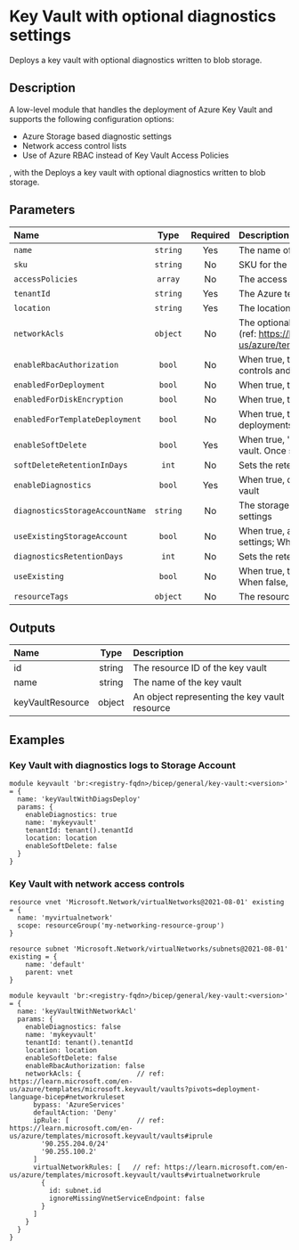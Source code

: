 # Key Vault with optional diagnostics settings

Deploys a key vault with optional diagnostics written to blob storage.

## Description

A low-level module that handles the deployment of Azure Key Vault and supports the following configuration options:

* Azure Storage based diagnostic settings
* Network access control lists
* Use of Azure RBAC instead of Key Vault Access Policies


, with the Deploys a key vault with optional diagnostics written to blob storage.

## Parameters

| Name                            | Type     | Required | Description                                                                                                                                                   |
| :------------------------------ | :------: | :------: | :------------------------------------------------------------------------------------------------------------------------------------------------------------ |
| `name`                          | `string` | Yes      | The name of the key vault                                                                                                                                     |
| `sku`                           | `string` | No       | SKU for the key vault                                                                                                                                         |
| `accessPolicies`                | `array`  | No       | The access policies for the key vault                                                                                                                         |
| `tenantId`                      | `string` | Yes      | The Azure tenantId of the key vault                                                                                                                           |
| `location`                      | `string` | Yes      | The location of the key vault                                                                                                                                 |
| `networkAcls`                   | `object` | No       | The optional network rules securing access to the key vault (ref: https://learn.microsoft.com/en-us/azure/templates/microsoft.keyvault/vaults#networkruleset) |
| `enableRbacAuthorization`       | `bool`   | No       | When true, the key vault uses Azure RBAC-based access controls and any specified access policy will be ignored                                                |
| `enabledForDeployment`          | `bool`   | No       | When true, the key vault will be accessible by deployments                                                                                                    |
| `enabledForDiskEncryption`      | `bool`   | No       | When true, the key vault will be accessible for disk encryption                                                                                               |
| `enabledForTemplateDeployment`  | `bool`   | No       | When true, the key vault will be accessible by ARM deployments                                                                                                |
| `enableSoftDelete`              | `bool`   | Yes      | When true, 'soft delete' functionality is enabled for this key vault. Once set to true, it cannot be reverted to false.                                       |
| `softDeleteRetentionInDays`     | `int`    | No       | Sets the retention policy if this key vault is soft deleted                                                                                                   |
| `enableDiagnostics`             | `bool`   | Yes      | When true, diagnostics settings will be enabled for the key vault                                                                                             |
| `diagnosticsStorageAccountName` | `string` | No       | The storage account name to be used for key vault diagnostic settings                                                                                         |
| `useExistingStorageAccount`     | `bool`   | No       | When true, an existing storage account be used for diagnotics settings; When false, the storage account is created/updated                                    |
| `diagnosticsRetentionDays`      | `int`    | No       | Sets the retention policy for diagnostics settings data, in days                                                                                              |
| `useExisting`                   | `bool`   | No       | When true, the details of an existing key vault will be returned; When false, the key vault is created/updated                                                |
| `resourceTags`                  | `object` | No       | The resource tags applied to resources                                                                                                                        |

## Outputs

| Name             | Type   | Description                                   |
| :--------------- | :----: | :-------------------------------------------- |
| id               | string | The resource ID of the key vault              |
| name             | string | The name of the key vault                     |
| keyVaultResource | object | An object representing the key vault resource |

## Examples

### Key Vault with diagnostics logs to Storage Account

```bicep
module keyvault 'br:<registry-fqdn>/bicep/general/key-vault:<version>' = {
  name: 'keyVaultWithDiagsDeploy'
  params: {
    enableDiagnostics: true
    name: 'mykeyvault'
    tenantId: tenant().tenantId
    location: location
    enableSoftDelete: false
  }
}
```

### Key Vault with network access controls

```bicep
resource vnet 'Microsoft.Network/virtualNetworks@2021-08-01' existing = {
  name: 'myvirtualnetwork'
  scope: resourceGroup('my-networking-resource-group')
}

resource subnet 'Microsoft.Network/virtualNetworks/subnets@2021-08-01' existing = {
    name: 'default'
    parent: vnet
}

module keyvault 'br:<registry-fqdn>/bicep/general/key-vault:<version>' = {
  name: 'keyVaultWithNetworkAcl'
  params: {
    enableDiagnostics: false
    name: 'mykeyvault'
    tenantId: tenant().tenantId
    location: location
    enableSoftDelete: false
    enableRbacAuthorization: false
    networkAcls: {              // ref: https://learn.microsoft.com/en-us/azure/templates/microsoft.keyvault/vaults?pivots=deployment-language-bicep#networkruleset
      bypass: 'AzureServices'
      defaultAction: 'Deny'
      ipRule: [                 // ref: https://learn.microsoft.com/en-us/azure/templates/microsoft.keyvault/vaults#iprule
        '90.255.204.0/24'
        '90.255.100.2'
      ]
      virtualNetworkRules: [   // ref: https://learn.microsoft.com/en-us/azure/templates/microsoft.keyvault/vaults#virtualnetworkrule
        {
          id: subnet.id
          ignoreMissingVnetServiceEndpoint: false
        }
      ]
    }
  }
}
```